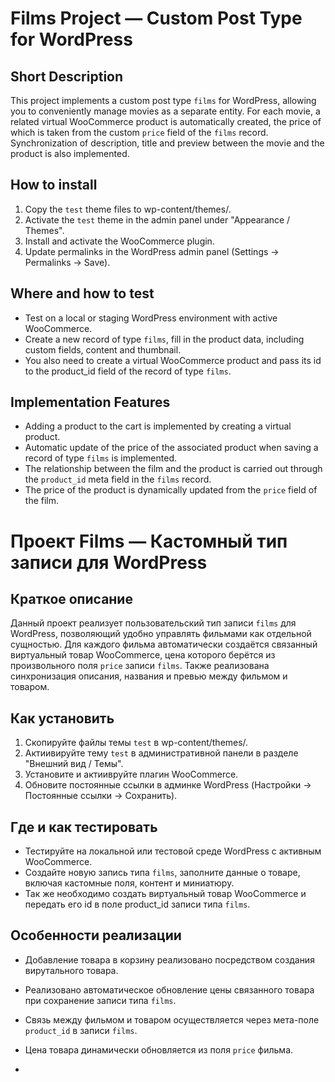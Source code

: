 # Films Project — Custom Post Type for WordPress

## Short Description
This project implements a custom post type `films` for WordPress, allowing you to conveniently manage movies as a separate entity. For each movie, a related virtual WooCommerce product is automatically created, the price of which is taken from the custom `price` field of the `films` record. Synchronization of description, title and preview between the movie and the product is also implemented.

## How to install
1. Copy the `test` theme files to wp-content/themes/.
2. Activate the `test` theme in the admin panel under "Appearance / Themes".
3. Install and activate the WooCommerce plugin.
5. Update permalinks in the WordPress admin panel (Settings → Permalinks → Save).

## Where and how to test
- Test on a local or staging WordPress environment with active WooCommerce.
- Create a new record of type `films`, fill in the product data, including custom fields, content and thumbnail.
- You also need to create a virtual WooCommerce product and pass its id to the product_id field of the record of type `films`.

## Implementation Features
- Adding a product to the cart is implemented by creating a virtual product.
- Automatic update of the price of the associated product when saving a record of type `films` is implemented.
- The relationship between the film and the product is carried out through the `product_id` meta field in the `films` record.
- The price of the product is dynamically updated from the `price` field of the film.

# Проект Films — Кастомный тип записи для WordPress

## Краткое описание
Данный проект реализует пользовательский тип записи `films` для WordPress, позволяющий удобно управлять фильмами как отдельной сущностью. Для каждого фильма автоматически создаётся связанный виртуальный товар WooCommerce, цена которого берётся из произвольного поля `price` записи `films`. Также реализована синхронизация описания, названия и превью между фильмом и товаром.

## Как установить
1. Скопируйте файлы темы `test` в wp-content/themes/.
2. Актиивируйте тему `test` в административной панели в разделе "Внешний вид / Темы".
3. Установите и актиивруйте плагин WooCommerce.
5. Обновите постоянные ссылки в админке WordPress (Настройки → Постоянные ссылки → Сохранить).

## Где и как тестировать
- Тестируйте на локальной или тестовой среде WordPress с активным WooCommerce.
- Создайте новую запись типа `films`, заполните данные о товаре, включая кастомные поля, контент и миниатюру.
- Так же необходимо создать виртуальный товар WooCommerce и передать его id в поле product_id записи типа `films`.

## Особенности реализации
- Добавление товара в корзину реализовано посредством создания вирутального товара.
- Реализовано автоматическое обновление цены связанного товара при сохранение записи типа `films`.
- Связь между фильмом и товаром осуществляется через мета-поле `product_id` в записи `films`.
- Цена товара динамически обновляется из поля `price` фильма.

- 
